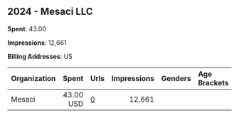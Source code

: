 ## 2024 - Mesaci LLC 
**Spent**: 43.00

**Impressions**: 12,661

**Billing Addresses**: US

|Organization|Spent|Urls|Impressions|Genders|Age Brackets|Country Codes|
|:---|---:|:---|---:|:---|:---|:---|
|Mesaci|43.00 USD|[0](https://www.snap.com/political-ads/asset/51721550524a9c9a3c365206deec81eb50f7020b630ef58e300ba10b53dad0f7?mediaType=mp4)|12,661|||united states|
